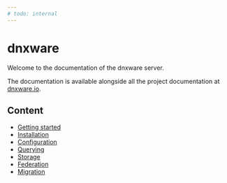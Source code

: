 ```yaml
---
# todo: internal
---
```


# dnxware

Welcome to the documentation of the dnxware server.

The documentation is available alongside all the project documentation at
[dnxware.io](https://dnxware.io/docs/dnxware/latest/).

## Content

- [Getting started](getting_started.md)
- [Installation](installation.md)
- [Configuration](configuration/configuration.md)
- [Querying](querying/basics.md)
- [Storage](storage.md)
- [Federation](federation.md)
- [Migration](migration.md)
